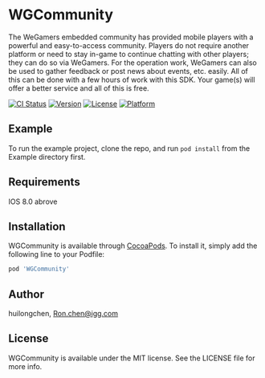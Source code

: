 # WGCommunity

The WeGamers embedded community has provided mobile players with a powerful and easy-to-access community. Players do not require another platform or need to stay in-game to continue chatting with other players; they can do so via WeGamers. For the operation work, WeGamers can also be used to gather feedback or post news about events, etc. easily. All of this can be done with a few hours of work with this SDK. Your game(s) will offer a better service and all of this is free.

[![CI Status](https://img.shields.io/travis/chenhuilong43/WGCommunity.svg?style=flat)](https://travis-ci.org/chenhuilong43/WGCommunity)
[![Version](https://img.shields.io/cocoapods/v/WGCommunity.svg?style=flat)](https://cocoapods.org/pods/WGCommunity)
[![License](https://img.shields.io/cocoapods/l/WGCommunity.svg?style=flat)](https://cocoapods.org/pods/WGCommunity)
[![Platform](https://img.shields.io/cocoapods/p/WGCommunity.svg?style=flat)](https://cocoapods.org/pods/WGCommunity)

## Example

To run the example project, clone the repo, and run `pod install` from the Example directory first.

## Requirements
IOS 8.0 abrove

## Installation

WGCommunity is available through [CocoaPods](https://cocoapods.org). To install
it, simply add the following line to your Podfile:

```ruby
pod 'WGCommunity'
```

## Author

huilongchen, Ron.chen@igg.com

## License

WGCommunity is available under the MIT license. See the LICENSE file for more info.